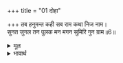 +++
title = "01 दोहा"

+++
तब हनुमन्त कही सब राम कथा निज नाम।  
सुनत जुगल तन पुलक मन मगन सुमिरि गुन ग्राम॥6॥  

<details><summary>मूल</summary>

तब हनुमन्त कही सब राम कथा निज नाम।  
सुनत जुगल तन पुलक मन मगन सुमिरि गुन ग्राम॥6॥  
</details>

<details><summary>भावार्थ</summary>

तब हनुमान्‌जी ने श्री रामचन्द्रजी की सारी कथा कहकर अपना नाम बताया। सुनते ही दोनों के शरीर पुलकित हो गए और श्री रामजी के गुण समूहों का स्मरण करके दोनों के मन (प्रेम और आनन्द में) मग्न हो गए॥6॥  
</details>



